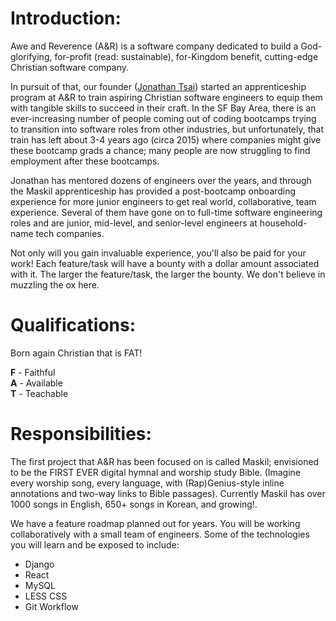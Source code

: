 Introduction:
============= 
Awe and Reverence (A&R) is a software company dedicated to build a God-glorifying, for-profit (read: sustainable), for-Kingdom benefit, cutting-edge Christian software company.

In pursuit of that, our founder ([Jonathan Tsai](https://www.linkedin.com/in/jontsai/)) started an apprenticeship program at A&R to train aspiring Christian software engineers to equip them with tangible skills to succeed in their craft.  In the SF Bay Area, there is an ever-increasing number of people coming out of coding bootcamps trying to transition into software roles from other industries, but unfortunately, that train has left about 3-4 years ago (circa 2015) where companies might give these bootcamp grads a chance; many people are now struggling to find employment after these bootcamps.

Jonathan has mentored dozens of engineers over the years, and through the Maskil apprenticeship has provided a post-bootcamp onboarding experience for more junior engineers to get real world, collaborative, team experience. Several of them have gone on to full-time software engineering roles and are junior, mid-level, and senior-level engineers at household-name tech companies.

Not only will you gain invaluable experience, you'll also be paid for your work! Each feature/task will have a bounty with a dollar amount associated with it. The larger the feature/task, the larger the bounty. We don't believe in muzzling the ox here.

Qualifications:
============= 
Born again Christian that is FAT!

**F** - Faithful  
**A** - Available  
**T** - Teachable  

Responsibilities: 
============= 
The first project that A&R has  been focused on is called Maskil; envisioned to be the FIRST EVER digital hymnal and worship study Bible. (Imagine every worship song, every language, with (Rap)Genius-style inline annotations and two-way links to Bible passages). Currently Maskil has over 1000 songs in English, 650+ songs in Korean, and growing!.

We have a feature roadmap planned out for years. You will be working collaboratively with a small team of engineers. Some of the technologies you will learn and be exposed to include: 
- Django
- React
- MySQL
- LESS CSS
- Git Workflow
